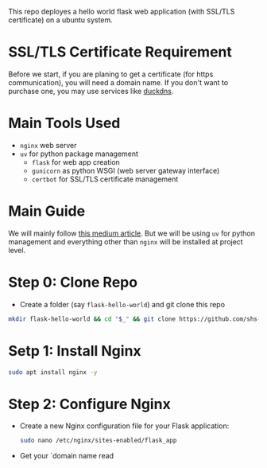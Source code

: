 This repo deployes a hello world flask web application (with SSL/TLS certificate) on a ubuntu system. 

# SSL/TLS Certificate Requirement
Before we start, if you are planing to get a certificate (for https communication), you will need a domain name. If you don't want to purchase one, you may use services like [duckdns](https://www.duckdns.org).

# Main Tools Used
- `nginx` web server
- `uv` for python package management
    - `flask` for web app creation
    - `gunicorn` as python WSGI (web server gateway interface)
    - `certbot` for SSL/TLS certificate management

# Main Guide
We will mainly follow [this medium article](https://medium.com/@kawsarlog/from-flask-to-live-deploying-your-app-with-nginx-gunicorn-ssl-and-custom-domain-1e8b57709fc0). But we will be using `uv` for python management and everything other than `nginx` will be installed at project level.


# Step 0: Clone Repo
- Create a folder (say `flask-hello-world`) and git clone this repo
```sh
mkdir flask-hello-world && cd "$_" && git clone https://github.com/shs-cse/flask-hello-world .
```


# Setp 1: Install Nginx
```sh
sudo apt install nginx -y
```
# Step 2: Configure Nginx
- Create a new Nginx configuration file for your Flask application:
    ```sh
    sudo nano /etc/nginx/sites-enabled/flask_app
    ```
- Get your `domain name read
